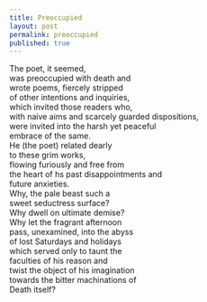 ```yaml
---
title: Preoccupied
layout: post
permalink: preoccupied
published: true
---
```

The poet, it seemed,  
was preoccupied with death and  
wrote poems, fiercely stripped  
of other intentions and inquiries,  
which invited those readers who,  
with naive aims and scarcely guarded dispositions,  
were invited into the harsh yet peaceful  
embrace of the same.  
He (the poet) related dearly  
to these grim works,  
flowing furiously and free from  
the heart of hs past disappointments and  
future anxieties.  
Why, the pale beast such a  
sweet seductress surface?  
Why dwell on ultimate demise?  
Why let the fragrant afternoon  
pass, unexamined, into the abyss  
of lost Saturdays and holidays  
which served only to taunt the  
faculties of his reason and  
twist the object of his imagination  
towards the bitter machinations of   
Death itself?